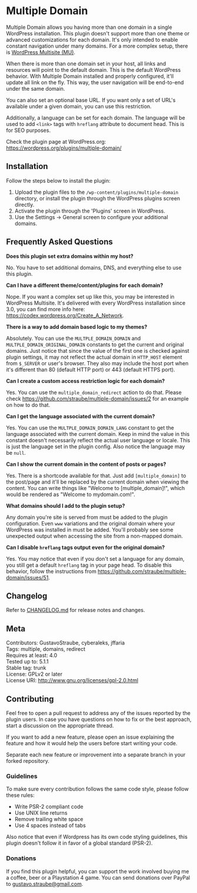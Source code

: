 # Multiple Domain

Multiple Domain allows you having more than one domain in a single WordPress installation. This plugin doesn't support
more than one theme or advanced customizations for each domain. It's only intended to enable constant navigation under
many domains. For a more complex setup, there is
[WordPress Multisite (MU)](https://codex.wordpress.org/Create_A_Network).

When there is more than one domain set in your host, all links and resources will point to the default domain. This is
the default WordPress behavior. With Multiple Domain installed and properly configured, it'll update all link on the
fly. This way, the user navigation will be end-to-end under the same domain.

You can also set an optional base URL. If you want only a set of URL's available under a given domain, you can use this
restriction.

Additionally, a language can be set for each domain. The language will be used to add `<link>` tags with `hreflang`
attribute to document head. This is for SEO purposes.

Check the plugin page at WordPress.org: https://wordpress.org/plugins/multiple-domain/

## Installation

Follow the steps below to install the plugin:

1. Upload the plugin files to the `/wp-content/plugins/multiple-domain` directory, or install the plugin through the
    WordPress plugins screen directly.
2. Activate the plugin through the 'Plugins' screen in WordPress.
3. Use the Settings -> General screen to configure your additional domains.

## Frequently Asked Questions

**Does this plugin set extra domains within my host?**

No. You have to set additional domains, DNS, and everything else to use this plugin.

**Can I have a different theme/content/plugins for each domain?**

Nope. If you want a complex set up like this, you may be interested in WordPress Multisite. It's delivered with every
WordPress installation since 3.0, you can find more info here: https://codex.wordpress.org/Create_A_Network.

**There is a way to add domain based logic to my themes?**

Absolutely. You can use the `MULTPLE_DOMAIN_DOMAIN` and `MULTPLE_DOMAIN_ORIGINAL_DOMAIN` constants to get the current
and original domains. Just notice that since the value of the first one is checked against plugin settings, it may not
reflect the actual domain in `HTTP_HOST` element from `$_SERVER` or user's browser. They also may include the host port
when it's different than 80 (default HTTP port) or 443 (default HTTPS port).

**Can I create a custom access restriction logic for each domain?**

Yes. You can use the `multiple_domain_redirect` action to do that. Please check
https://github.com/straube/multiple-domain/issues/2 for an example on how to do that.

**Can I get the language associated with the current domain?**

Yes. You can use the `MULTPLE_DOMAIN_DOMAIN_LANG` constant to get the language associated with the current domain. Keep
in mind the value in this constant doesn't necessarily reflect the actual user language or locale. This is just the
language set in the plugin config. Also notice the language may be `null`.

**Can I show the current domain in the content of posts or pages?**

Yes. There is a shortcode available for that. Just add `[multiple_domain]` to the post/page and it'll be replaced by
the current domain when viewing the content. You can write things like "Welcome to [multiple_domain]!", which would be
rendered as "Welcome to mydomain.com!".

**What domains should I add to the plugin setup?**

Any domain you're site is served from must be added to the plugin configuration. Even `www` variations and the original
domain where your WordPress was installed in must be added. You'll probably see some unexpected output when accessing
the site from a non-mapped domain.

**Can I disable `hreflang` tags output even for the original domain?**

Yes. You may notice that even if you don't set a language for any domain, you still get a default `hreflang` tag in
your page head. To disable this behavior, follow the instructions from
https://github.com/straube/multiple-domain/issues/51.

## Changelog

Refer to [CHANGELOG.md](CHANGELOG.md) for release notes and changes.

## Meta

Contributors: GustavoStraube, cyberaleks, jffaria  
Tags: multiple, domains, redirect  
Requires at least: 4.0  
Tested up to: 5.1.1  
Stable tag: trunk  
License: GPLv2 or later  
License URI: http://www.gnu.org/licenses/gpl-2.0.html  

## Contributing

Feel free to open a pull request to address any of the issues reported by the plugin users. In case you have questions
on how to fix or the best approach, start a discussion on the appropriate thread.

If you want to add a new feature, please open an issue explaining the feature and how it would help the users before
start writing your code.

Separate each new feature or improvement into a separate branch in your forked repository.

### Guidelines

To make sure every contribution follows the same code style, please follow these rules:

* Write PSR-2 compliant code
* Use UNIX line returns
* Remove trailing white space
* Use 4 spaces instead of tabs

Also notice that even if Wordpress has its own code styling guidelines, this plugin doesn't follow it in favor of a
global standard (PSR-2).

### Donations

If you find this plugin helpful, you can support the work involved buying me a coffee, beer or a Playstation 4 game.
You can send donations over PayPal to gustavo.straube@gmail.com.
